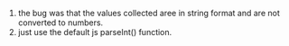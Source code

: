 1. the bug was that the values collected aree in string format and are not converted to numbers.
2. just use the default js parseInt() function.
